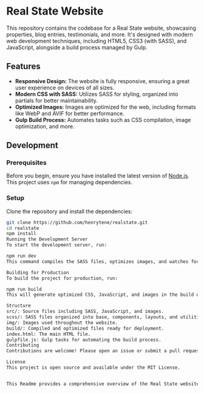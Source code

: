 # Real State Website

This repository contains the codebase for a Real State website, showcasing properties, blog entries, testimonials, and more. It's designed with modern web development techniques, including HTML5, CSS3 (with SASS), and JavaScript, alongside a build process managed by Gulp.

## Features

- **Responsive Design:** The website is fully responsive, ensuring a great user experience on devices of all sizes.
- **Modern CSS with SASS:** Utilizes SASS for styling, organized into partials for better maintainability.
- **Optimized Images:** Images are optimized for the web, including formats like WebP and AVIF for better performance.
- **Gulp Build Process:** Automates tasks such as CSS compilation, image optimization, and more.

## Development

### Prerequisites

Before you begin, ensure you have installed the latest version of [Node.js](https://nodejs.org/). This project uses `npm` for managing dependencies.

### Setup

Clone the repository and install the dependencies:

```bash
git clone https://github.com/henrytene/realstate.git
cd realstate
npm install
Running the Development Server
To start the development server, run:

npm run dev
This command compiles the SASS files, optimizes images, and watches for changes.

Building for Production
To build the project for production, run:

npm run build
This will generate optimized CSS, JavaScript, and images in the build directory.

Structure
src/: Source files including SASS, JavaScript, and images.
scss/: SASS files organized into base, components, layouts, and utilities.
img/: Images used throughout the website.
build/: Compiled and optimized files ready for deployment.
index.html: The main HTML file.
gulpfile.js: Gulp tasks for automating the build process.
Contributing
Contributions are welcome! Please open an issue or submit a pull request with your changes.

License
This project is open source and available under the MIT License.


This Readme provides a comprehensive overview of the Real State website project, including its features, development setup, project structure, and contribution guidelines.
